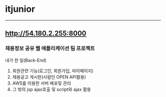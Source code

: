 # itjunior
------------
http://54.180.2.255:8000
-------------
### 채용정보 공유 웹 애플리케이션 팀 프로젝트
내가 한 일(Back-End)
1. 회원관련 기능(로그인, 회원가입, 마이페이지)
2. 채용공고 게시판(사람인 OPEN API활용)
3. AWS를 이용한 서버 배포및 관리
4. 그 밖의 jsp ajax호출 및 script와 ajax 활용

